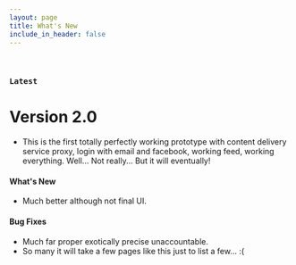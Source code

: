 ```yaml
---
layout: page
title: What's New
include_in_header: false
---
```


<br>

### `Latest`
# **Version 2.0**
- This is the first totally perfectly working prototype with content delivery service proxy, login with email and facebook, working feed, working everything. Well... Not really... 
But it will eventually!

#### What's New
- Much better although not final UI.


#### Bug Fixes
- Much far proper exotically precise unaccountable.
- So many it will take a few pages like this just to list a few...  :(

<br>